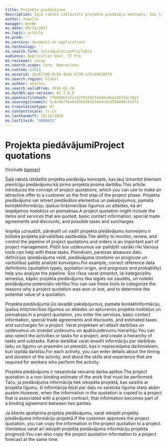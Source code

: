 ```yaml
---
title: Projekta piedāvājumi
description: Šajā rakstā izklāstīts projekta piedāvāju koncepts, kas ļauj izmantot klientam pievilcīgu piedāvājumu kā pirmo projekta posma darbību. Projekta piedāvājums var ietvert piedāvātos elementus un pakalpojumus, pamata kontaktinformāciju, īpašus tirdzniecības līgumus un atlaides, kā arī iespējamos nodokļus un piemaksas.
author: Yowelle
manager: AnnBe
ms.date: 09/14/2017
ms.topic: article
ms.prod: ''
ms.service: dynamics-ax-applications
ms.technology: ''
ms.search.form: SalesQuotationProjTable
audience: Application User, IT Pro
ms.reviewer: josaw
ms.search.scope: Core, Operations
ms.custom: 23621
ms.assetid: 1ba67109-8c5b-4ada-b730-a72cd46203fd
ms.search.region: Global
ms.author: andchoi
ms.search.validFrom: 2016-02-28
ms.dyn365.ops.version: AX 7.0.0
ms.openlocfilehash: ffb8d4bfefac52f65245f4ed6e4be216f5dc10e7
ms.sourcegitcommit: 5c4c9bf3ba018562d6cb3443c01d550489c415fa
ms.translationtype: HT
ms.contentlocale: lv-LV
ms.lasthandoff: 10/16/2020
ms.locfileid: "4080431"
---
```

# <a name="project-quotations"></a><span data-ttu-id="6ab83-104">Projekta piedāvājumi</span><span class="sxs-lookup"><span data-stu-id="6ab83-104">Project quotations</span></span>

[!include [banner](../includes/banner.md)]

<span data-ttu-id="6ab83-105">Šajā rakstā izklāstīts projekta piedāvāju koncepts, kas ļauj izmantot klientam pievilcīgu piedāvājumu kā pirmo projekta posma darbību.</span><span class="sxs-lookup"><span data-stu-id="6ab83-105">This article introduces the concept of project quotations, which you can use to make an attractive offer to a customer as the first step of the project phase.</span></span> <span data-ttu-id="6ab83-106">Projekta piedāvājums var ietvert piedāvātos elementus un pakalpojumus, pamata kontaktinformāciju, īpašus tirdzniecības līgumus un atlaides, kā arī iespējamos nodokļus un piemaksas.</span><span class="sxs-lookup"><span data-stu-id="6ab83-106">A project quotation might include the items and services that are quoted, basic contact information, special trade agreements and discounts, and possible taxes and surcharges.</span></span> 

<span data-ttu-id="6ab83-107">Iespēja uzraudzīt, pārskatīt un vadīt projekta piedāvājumu konveijeru ir būtiska projekta pārvaldības sastāvdaļa.</span><span class="sxs-lookup"><span data-stu-id="6ab83-107">The ability to monitor, review, and control the pipeline of project quotations and orders is an important part of project management.</span></span> <span data-ttu-id="6ab83-108">Pildīt šos uzdevumus var palīdzēt vairāki rīki.</span><span class="sxs-lookup"><span data-stu-id="6ab83-108">Various tools can help with these tasks.</span></span> <span data-ttu-id="6ab83-109">Piemēram, pareizas atsauces datu definīcijas (piedāvājuma veidi, piedāvājuma izcelsme un prognoze un varbūtība) palīdz analizēt konveijeru.</span><span class="sxs-lookup"><span data-stu-id="6ab83-109">For example, correct reference data definitions (quotation types, quotation origin, and prognosis and probability) help you analyze the pipeline.</span></span> <span data-ttu-id="6ab83-110">Šos rīkus varat izmantot, lai kategorizētu iemeslus, kāpēc projekta piedāvājums tika iegūts vai zaudēts, un noteikt piedāvājuma potenciālo vērtību.</span><span class="sxs-lookup"><span data-stu-id="6ab83-110">You can use these tools to categorize the reasons why a project quotation was won or lost, and to determine the potential value of a quotation.</span></span> 

<span data-ttu-id="6ab83-111">Projekta piedāvājumā jūs ievadāt pakalpojumus, pamata kontaktinformāciju, īpašus tirdzniecības līgumus un atlaides un aptuvenos projekta nodokļus un piemaksas.</span><span class="sxs-lookup"><span data-stu-id="6ab83-111">In a project quotation, you enter the services, basic contact information, special trade agreements and discounts, and estimated taxes and surcharges for a project.</span></span> <span data-ttu-id="6ab83-112">Varat projektam arī atlasīt darbības un uzdevumus un izveidot uzdevumu un apakšuzdevumu hierarhiju.</span><span class="sxs-lookup"><span data-stu-id="6ab83-112">You can also select the activities or tasks for a project, and create a hierarchy of tasks and subtasks.</span></span> <span data-ttu-id="6ab83-113">Katrai darbībai varat ievadīt informāciju par darbības laiku un ilgumu un prasmēm un pieredzi, kas ir nepieciešama darbiniekiem, kuri izpilda darbību.</span><span class="sxs-lookup"><span data-stu-id="6ab83-113">For each activity, you can enter details about the timing and duration of the activity, and about the skills and experience that are required for workers who perform the activity.</span></span> 

<span data-ttu-id="6ab83-114">Projekta piedāvājums ir nesaistoša veicamā darba aplēse.</span><span class="sxs-lookup"><span data-stu-id="6ab83-114">The project quotation is a non-binding estimate of the work that must be performed.</span></span> <span data-ttu-id="6ab83-115">Taču, ja piedāvājuma informācija tiek iekopēta projektā, kas saistīts ar projekta līgumu, šī informācija kļūst par daļu no saistoša līguma starp abām pusēm.</span><span class="sxs-lookup"><span data-stu-id="6ab83-115">However, when the information in the quotation is copied to a project that is associated with a project contract, that information becomes part of a binding agreement between two parties.</span></span> 

<span data-ttu-id="6ab83-116">Ja klients apstiprina projekta piedāvājumu, varat iekopēt projekta piedāvājuma informāciju projektā.</span><span class="sxs-lookup"><span data-stu-id="6ab83-116">If the customer approves the project quotation, you can copy the information in the project quotation to a project.</span></span> <span data-ttu-id="6ab83-117">Vienlaikus varat arī iekopēt projekta piedāvājuma informāciju projekta prognozē.</span><span class="sxs-lookup"><span data-stu-id="6ab83-117">You can also copy the project quotation information to a project forecast at the same time.</span></span>




